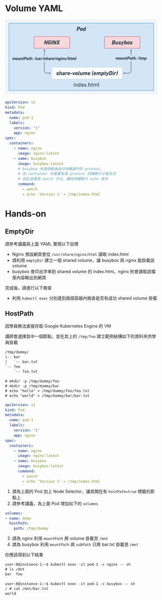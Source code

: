 # Volume YAML

![](assets/pod.png)

```yaml
apiVersion: v1
kind: Pod
metadata:
  name: pod-1
  labels:
    version: "1"
    app: nginx
spec:
  containers:
    - name: nginx
      image: nginx:latest
    - name: busybox
      image: busybox:latest
      # busybox 本身啟動後自行持續運作的 process，
      # 但 container 內需要有個 process 持續執行才能存活
      # 因此這邊用 watch 方式，讓他持續執行 echo 指令
      command:
        - watch
        - echo 'Version 1' > /tmp/index.html
```

# Hands-on

## EmptyDir

請參考講義與上面 YAML 實現以下目標

* Nginx 預設網頁會從 `/usr/share/nginx/html` 讀取 index.html
* 請利用 `emptyDir` 建立一個 shared volume，讓 busybox 與 nginx 能掛載該 volume
* busybox 會印出字串到 shared volume 的 index.html，nginx 則會讀取該檔案內容輸出到網頁

完成後，請進行以下檢查

* 利用 `kubectl exec` 分別進到兩個容器內檢查是否有成功 shared volume 掛載

## HostPath

因學員無法直接存取 Google Kubernetes Engine 的 VM

講師會選擇其中一個節點，並在其上的 `/tmp/foo` 建立範例結構如下的資料夾供學員掛載

```
/tmp/dummy/
|-- bar
|   `-- bar.txt
`-- foo
    `-- foo.txt

# mkdir -p /tmp/dummy/foo
# mkdir -p /tmp/dummy/bar
# echo "hello" > /tmp/dummy/foo/foo.txt
# echo "world" > /tmp/dummy/bar/bar.txt
```

```yaml
apiVersion: v1
kind: Pod
metadata:
  name: pod-1
  labels:
    version: "1"
    app: nginx
spec:
  containers:
    - name: nginx
      image: nginx:latest
    - name: busybox
      image: busybox:latest
      command:
        - watch
        - echo 'Version 1' > /tmp/index.html
```

1. 請為上面的 Pod 加上 Node Selector，讓其開在有 `hostPath=true` 標籤的節點上
2. 請參考講義，為上面 Pod 增加如下的 `volumes` 

```yaml
volumes:
- name: demo
  hostPath:
    path: /tmp/dummy
```

3. 請為 nginx 利用 `mountPath` 將 volume 掛載至 `/mnt`
4. 請為 busybox 利用 `mountPath` 與 `subPath` 只將 bar.txt 掛載至 `/mnt`

你應該得到以下結果

```
user-0@instance-1:~$ kubectl exec -it pod-1 -c nginx -- sh
# ls /mnt
bar  foo

user-0@instance-1:~$ kubectl exec -it pod-1 -c busybox -- sh
/ # cat /mnt/bar.txt
world
```
